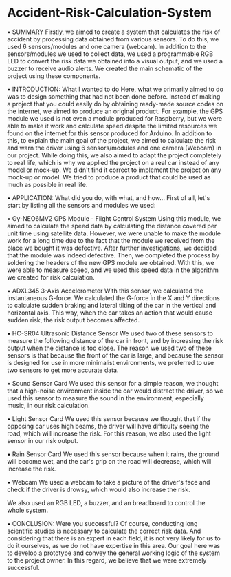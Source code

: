 # Accident-Risk-Calculation-System

• SUMMARY
Firstly, we aimed to create a system that calculates the risk of accident by processing data obtained from various sensors. To do this, we used 6 sensors/modules and one camera (webcam). In addition to the sensors/modules we used to collect data, we used a programmable RGB LED to convert the risk data we obtained into a visual output, and we used a buzzer to receive audio alerts. We created the main schematic of the project using these components.

• INTRODUCTION: What I wanted to do
Here, what we primarily aimed to do was to design something that had not been done before. Instead of making a project that you could easily do by obtaining ready-made source codes on the internet, we aimed to produce an original product. For example, the GPS module we used is not even a module produced for Raspberry, but we were able to make it work and calculate speed despite the limited resources we found on the internet for this sensor produced for Arduino. In addition to this, to explain the main goal of the project, we aimed to calculate the risk and warn the driver using 6 sensors/modules and one camera (Webcam) in our project. While doing this, we also aimed to adapt the project completely to real life, which is why we applied the project on a real car instead of any model or mock-up. We didn't find it correct to implement the project on any mock-up or model. We tried to produce a product that could be used as much as possible in real life.

• APPLICATION: What did you do, with what, and how...
First of all, let's start by listing all the sensors and modules we used:

• Gy-NEO6MV2 GPS Module - Flight Control System
Using this module, we aimed to calculate the speed data by calculating the distance covered per unit time using satellite data. However, we were unable to make the module work for a long time due to the fact that the module we received from the place we bought it was defective. After further investigations, we decided that the module was indeed defective. Then, we completed the process by soldering the headers of the new GPS module we obtained. With this, we were able to measure speed, and we used this speed data in the algorithm we created for risk calculation.

• ADXL345 3-Axis Accelerometer
With this sensor, we calculated the instantaneous G-force. We calculated the G-force in the X and Y directions to calculate sudden braking and lateral tilting of the car in the vertical and horizontal axis. This way, when the car takes an action that would cause sudden risk, the risk output becomes affected.

• HC-SR04 Ultrasonic Distance Sensor
We used two of these sensors to measure the following distance of the car in front, and by increasing the risk output when the distance is too close. The reason we used two of these sensors is that because the front of the car is large, and because the sensor is designed for use in more minimalist environments, we preferred to use two sensors to get more accurate data.

• Sound Sensor Card
We used this sensor for a simple reason, we thought that a high-noise environment inside the car would distract the driver, so we used this sensor to measure the sound in the environment, especially music, in our risk calculation.

• Light Sensor Card
We used this sensor because we thought that if the opposing car uses high beams, the driver will have difficulty seeing the road, which will increase the risk. For this reason, we also used the light sensor in our risk output.

• Rain Sensor Card
We used this sensor because when it rains, the ground will become wet, and the car's grip on the road will decrease, which will increase the risk.

• Webcam
We used a webcam to take a picture of the driver's face and check if the driver is drowsy, which would also increase the risk.

We also used an RGB LED, a buzzer, and an breadboard to control the whole system.

• CONCLUSION: Were you successful?
Of course, conducting long scientific studies is necessary to calculate the correct risk data. And considering that there is an expert in each field, it is not very likely for us to do it ourselves, as we do not have expertise in this area. Our goal here was to develop a prototype and convey the general working logic of the system to the project owner. In this regard, we believe that we were extremely successful.

